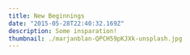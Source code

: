 ```yaml
---
title: New Beginnings
date: "2015-05-28T22:40:32.169Z"
description: Some insparation!
thumbnail: ./marjanblan-QPCH59pKJXk-unsplash.jpg
---
```

